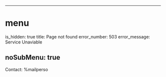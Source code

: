 ----- 
# menu
is_hidden: true
title: Page not found
error_number: 503
error_message: Service Unaviable

noSubMenu: true
-----
Contact: %mailperso
